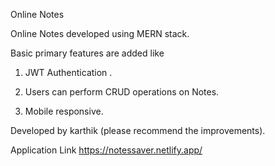 Online Notes

Online Notes developed using MERN stack.

Basic primary features are added like 

1. JWT Authentication .

2. Users can perform CRUD operations on Notes.

3. Mobile responsive.

Developed by karthik (please recommend the improvements).

Application Link
https://notessaver.netlify.app/

